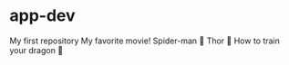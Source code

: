 # app-dev
My first repository
My favorite movie!
Spider-man :1st_place_medal:
Thor :2nd_place_medal:
How to train your dragon :3rd_place_medal:
